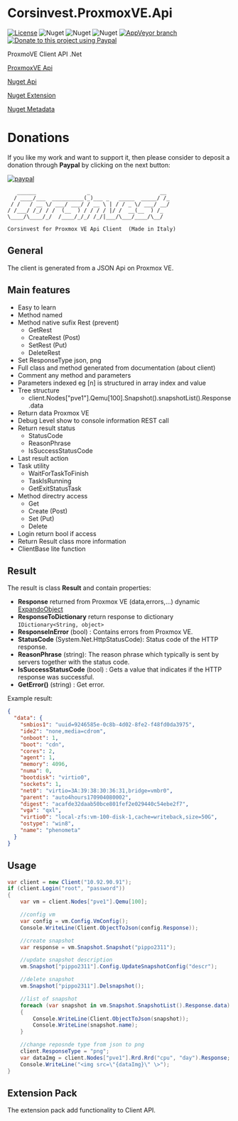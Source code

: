 # Corsinvest.ProxmoxVE.Api

[![License](https://img.shields.io/github/license/Corsinvest/cv4pve-api-dotnet.svg)](https://www.gnu.org/licenses/gpl-3.0.en.html) 
![Nuget](https://img.shields.io/nuget/v/Corsinvest.ProxmoxVE.Api.svg?label=Nuget%20%20Api) ![Nuget](https://img.shields.io/nuget/v/Corsinvest.ProxmoxVE.Api.Extension.svg?label=Nuget%20%20Extension) ![Nuget](https://img.shields.io/nuget/v/Corsinvest.ProxmoxVE.Api.Metadata.svg?label=Nuget%20%20Metadata) [![AppVeyor branch](https://img.shields.io/appveyor/ci/franklupo/cv4pve-api-dotnet/master.svg)](https://ci.appveyor.com/project/franklupo/cv4pve-api-dotnet) [![Donate to this project using Paypal](https://img.shields.io/badge/paypal-donate-yellow.svg)](https://www.paypal.com/cgi-bin/webscr?cmd=_donations&business=PPM9JHLQLRV2S&item_name=Open+Source+Project&currency_code=EUR&source=url)

ProxmoVE Client API .Net

[ProxmoxVE Api](https://pve.proxmox.com/pve-docs/api-viewer/)

[Nuget Api](https://www.nuget.org/packages/Corsinvest.ProxmoxVE.Api)

[Nuget Extension](https://www.nuget.org/packages/Corsinvest.ProxmoxVE.Api.Extension)

[Nuget Metadata](https://www.nuget.org/packages/Corsinvest.ProxmoxVE.Api.Metadata)

# **Donations**

If you like my work and want to support it, then please consider to deposit a donation through **Paypal** by clicking on the next button:

[![paypal](https://www.paypalobjects.com/en_US/IT/i/btn/btn_donateCC_LG.gif)](https://www.paypal.com/cgi-bin/webscr?cmd=_donations&business=PPM9JHLQLRV2S&item_name=Open+Source+Project&currency_code=EUR&source=url)

```text
   ______                _                      __
  / ____/___  __________(_)___ _   _____  _____/ /_
 / /   / __ \/ ___/ ___/ / __ \ | / / _ \/ ___/ __/
/ /___/ /_/ / /  (__  ) / / / / |/ /  __(__  ) /_
\____/\____/_/  /____/_/_/ /_/|___/\___/____/\__/

Corsinvest for Proxmox VE Api Client  (Made in Italy)
```

## General

The client is generated from a JSON Api on Proxmox VE.

## Main features

* Easy to learn
* Method named
* Method native sufix Rest (prevent)
  * GetRest
  * CreateRest (Post)
  * SetRest (Put)
  * DeleteRest
* Set ResponseType json, png
* Full class and method generated from documentation (about client)
* Comment any method and parameters
* Parameters indexed eg [n] is structured in array index and value
* Tree structure
  * client.Nodes["pve1"].Qemu[100].Snapshot().snapshotList().Response.data
* Return data Proxmox VE
* Debug Level show to console information REST call
* Return result status
  * StatusCode
  * ReasonPhrase
  * IsSuccessStatusCode
* Last result action
* Task utility
  * WaitForTaskToFinish
  * TaskIsRunning
  * GetExitStatusTask
* Method directry access
  * Get
  * Create (Post)
  * Set (Put)
  * Delete
* Login return bool if access
* Return Result class more information
* ClientBase lite function

## Result

The result is class **Result** and contain properties:

* **Response** returned from Proxmox VE (data,errors,...) dynamic [ExpandoObject](https://msdn.microsoft.com/en-US/library/system.dynamic.expandoobject(v=vs.110).aspx)
* **ResponseToDictionary** return response to dictionary ```IDictionary<String, object>```
* **ResponseInError** (bool) : Contains errors from Proxmox VE.
* **StatusCode** (System.Net.HttpStatusCode): Status code of the HTTP response.
* **ReasonPhrase** (string): The reason phrase which typically is sent by servers together with the status code.
* **IsSuccessStatusCode** (bool) : Gets a value that indicates if the HTTP response was successful.
* **GetError()** (string) : Get error.

Example result:

```json
{
  "data": {
    "smbios1": "uuid=9246585e-0c8b-4d02-8fe2-f48fd0da3975",
    "ide2": "none,media=cdrom",
    "onboot": 1,
    "boot": "cdn",
    "cores": 2,
    "agent": 1,
    "memory": 4096,
    "numa": 0,
    "bootdisk": "virtio0",
    "sockets": 1,
    "net0": "virtio=3A:39:38:30:36:31,bridge=vmbr0",
    "parent": "auto4hours170904080002",
    "digest": "acafde32daab50bce801fef2e029440c54ebe2f7",
    "vga": "qxl",
    "virtio0": "local-zfs:vm-100-disk-1,cache=writeback,size=50G",
    "ostype": "win8",
    "name": "phenometa"
  }
}
```

## Usage

```C#
var client = new Client("10.92.90.91");
if (client.Login("root", "password"))
{
    var vm = client.Nodes["pve1"].Qemu[100];

    //config vm
    var config = vm.Config.VmConfig();
    Console.WriteLine(Client.ObjectToJson(config.Response));

    //create snapshot
    var response = vm.Snapshot.Snapshot("pippo2311");

    //update snapshot description
    vm.Snapshot["pippo2311"].Config.UpdateSnapshotConfig("descr");

    //delete snapshot
    vm.Snapshot["pippo2311"].Delsnapshot();

    //list of snapshot
    foreach (var snapshot in vm.Snapshot.SnapshotList().Response.data)
    {
        Console.WriteLine(Client.ObjectToJson(snapshot));
        Console.WriteLine(snapshot.name);
    }

    //change reposnde type from json to png
    client.ResponseType = "png";
    var dataImg = client.Nodes["pve1"].Rrd.Rrd("cpu", "day").Response;
    Console.WriteLine("<img src=\"{dataImg}\" \>");
}
```

## Extension Pack

The extension pack add functionality to Client API.